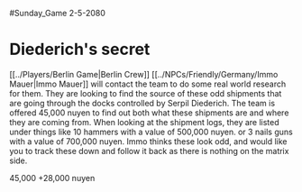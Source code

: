 #Sunday_Game
2-5-2080
# Diederich's secret
[[../Players/Berlin Game|Berlin Crew]]
[[../NPCs/Friendly/Germany/Immo Mauer|Immo Mauer]] will contact the team to do some real world research for them. They are looking to find the source of these odd shipments that are going through the docks controlled by Serpil Diederich. The team is offered 45,000 nuyen to find out both what these shipments are and where they are coming from. When looking at the shipment logs, they are listed under things like 10 hammers with a value of 500,000 nuyen. or 3 nails guns with a value of 700,000 nuyen. Immo thinks these look odd,  and would like you to track these down and follow it back as there is nothing on the matrix side.

45,000 +28,000 nuyen